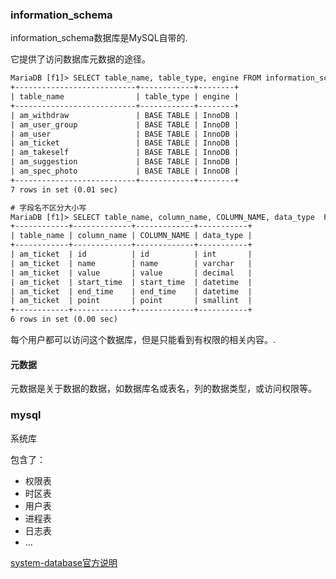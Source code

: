 ### information_schema
information_schema数据库是MySQL自带的.

它提供了访问数据库元数据的途径。

```html
MariaDB [f1]> SELECT table_name, table_type, engine FROM information_schema.tables WHERE table_schema = 'f1' ORDER BY table_name DESC;
+---------------------------+------------+--------+
| table_name                | table_type | engine |
+---------------------------+------------+--------+
| am_withdraw               | BASE TABLE | InnoDB |
| am_user_group             | BASE TABLE | InnoDB |
| am_user                   | BASE TABLE | InnoDB |
| am_ticket                 | BASE TABLE | InnoDB |
| am_takeself               | BASE TABLE | InnoDB |
| am_suggestion             | BASE TABLE | InnoDB |
| am_spec_photo             | BASE TABLE | InnoDB |
+---------------------------+------------+--------+
7 rows in set (0.01 sec)

# 字段名不区分大小写
MariaDB [f1]> SELECT table_name, column_name, COLUMN_NAME, data_type  FROM information_schema.columns WHERE table_schema = 'f1' and table_name = 'am_ticket' ORDER BY table_name DESC;
+------------+-------------+-------------+-----------+
| table_name | column_name | COLUMN_NAME | data_type |
+------------+-------------+-------------+-----------+
| am_ticket  | id          | id          | int       |
| am_ticket  | name        | name        | varchar   |
| am_ticket  | value       | value       | decimal   |
| am_ticket  | start_time  | start_time  | datetime  |
| am_ticket  | end_time    | end_time    | datetime  |
| am_ticket  | point       | point       | smallint  |
+------------+-------------+-------------+-----------+
6 rows in set (0.00 sec)

```

每个用户都可以访问这个数据库，但是只能看到有权限的相关内容。.

#### 元数据
元数据是关于数据的数据，如数据库名或表名，列的数据类型，或访问权限等。


### mysql
系统库

包含了：

- 权限表
- 时区表
- 用户表
- 进程表
- 日志表
- ...

[system-database官方说明](https://dev.mysql.com/doc/refman/5.7/en/system-database.html)
